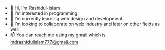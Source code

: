 - 👋 Hi, I’m Rashidul-Islam
- 👀 I’m interested in programming
- 🌱 I’m currently learning web design and development
- 💞️ I’m looking to collaborate on web industry and later on other fields as well
- 📫 You can reach me using my gmail which is mdrashidulislam777@gmail.com

<!---
Rashidul-Islam777/Rashidul-Islam777 is a ✨ special ✨ repository because its `README.md` (this file) appears on your GitHub profile.
You can click the Preview link to take a look at your changes.
--->
